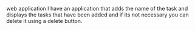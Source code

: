 web application
I have an application that adds the name of the task and displays the tasks that have been added and if its not necessary you can delete it using a delete button.
